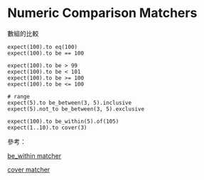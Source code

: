 # Numeric Comparison Matchers

數組的比較

```
expect(100).to eq(100)
expect(100).to be == 100

expect(100).to be > 99
expect(100).to be < 101
expect(100).to be >= 100
expect(100).to be <= 100

# range
expect(5).to be_between(3, 5).inclusive
expect(5).not_to be_between(3, 5).exclusive

expect(100).to be_within(5).of(105)
expect(1..10).to cover(3)
```

參考：

[be_within matcher](https://www.relishapp.com/rspec/rspec-expectations/docs/built-in-matchers/be-within-matcher)

[cover matcher](https://www.relishapp.com/rspec/rspec-expectations/v/3-5/docs/built-in-matchers/cover-matcher)
